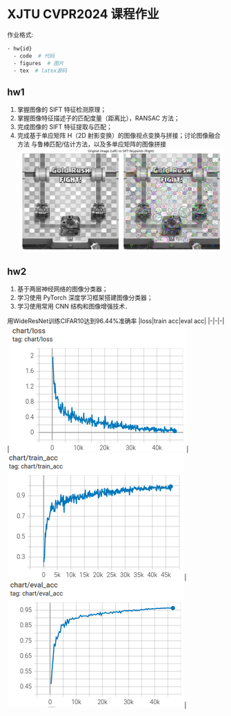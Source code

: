 # XJTU CVPR2024 课程作业

作业格式:
```bash
- hw{id}
  - code  # 代码
  - figures  # 图片
  - tex  # latex源码
```

## hw1
1. 掌握图像的 SIFT 特征检测原理；
2. 掌握图像特征描述子的匹配度量（距离比），RANSAC 方法；
3. 完成图像的 SIFT 特征提取与匹配；
4. 完成基于单应矩阵 H（2D 射影变换）的图像视点变换与拼接；讨论图像融合方法
与鲁棒匹配/估计方法，以及多单应矩阵的图像拼接
![ex1](./hw1/code/results/1.png)

## hw2
1. 基于两层神经网络的图像分类器；
2. 学习使用 PyTorch 深度学习框架搭建图像分类器；
3. 学习使用常用 CNN 结构和图像增强技术．

用WideResNet训练CIFAR10达到96.44%准确率
|loss|train acc|eval acc|
|-|-|-|
|![loss](./hw2/code/figures/3_loss.png)|![train_acc](./hw2/code/figures/3_train_acc.png)|![eval_acc](./hw2/code/figures/3_eval_acc.png)|
